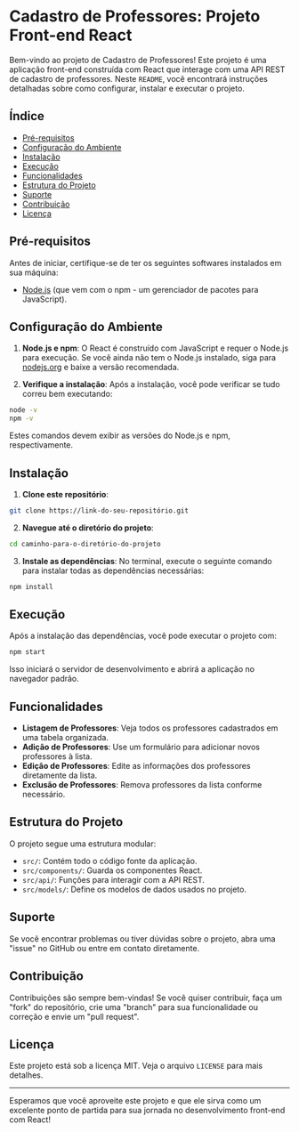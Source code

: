 # Cadastro de Professores: Projeto Front-end React

Bem-vindo ao projeto de Cadastro de Professores! Este projeto é uma aplicação front-end construída com React que interage com uma API REST de cadastro de professores. Neste `README`, você encontrará instruções detalhadas sobre como configurar, instalar e executar o projeto.

## Índice

- [Pré-requisitos](#pré-requisitos)
- [Configuração do Ambiente](#configuração-do-ambiente)
- [Instalação](#instalação)
- [Execução](#execução)
- [Funcionalidades](#funcionalidades)
- [Estrutura do Projeto](#estrutura-do-projeto)
- [Suporte](#suporte)
- [Contribuição](#contribuição)
- [Licença](#licença)

## Pré-requisitos

Antes de iniciar, certifique-se de ter os seguintes softwares instalados em sua máquina:

- [Node.js](https://nodejs.org/) (que vem com o npm - um gerenciador de pacotes para JavaScript).

## Configuração do Ambiente

1. **Node.js e npm**: O React é construído com JavaScript e requer o Node.js para execução. Se você ainda não tem o Node.js instalado, siga para [nodejs.org](https://nodejs.org/) e baixe a versão recomendada.

2. **Verifique a instalação**: Após a instalação, você pode verificar se tudo correu bem executando:

```bash
node -v
npm -v
```

Estes comandos devem exibir as versões do Node.js e npm, respectivamente.

## Instalação

1. **Clone este repositório**: 

```bash
git clone https://link-do-seu-repositório.git
```

2. **Navegue até o diretório do projeto**:

```bash
cd caminho-para-o-diretório-do-projeto
```

3. **Instale as dependências**: No terminal, execute o seguinte comando para instalar todas as dependências necessárias:

```bash
npm install
```

## Execução

Após a instalação das dependências, você pode executar o projeto com:

```bash
npm start
```

Isso iniciará o servidor de desenvolvimento e abrirá a aplicação no navegador padrão.

## Funcionalidades

- **Listagem de Professores**: Veja todos os professores cadastrados em uma tabela organizada.
- **Adição de Professores**: Use um formulário para adicionar novos professores à lista.
- **Edição de Professores**: Edite as informações dos professores diretamente da lista.
- **Exclusão de Professores**: Remova professores da lista conforme necessário.

## Estrutura do Projeto

O projeto segue uma estrutura modular:

- `src/`: Contém todo o código fonte da aplicação.
- `src/components/`: Guarda os componentes React.
- `src/api/`: Funções para interagir com a API REST.
- `src/models/`: Define os modelos de dados usados no projeto.

## Suporte

Se você encontrar problemas ou tiver dúvidas sobre o projeto, abra uma "issue" no GitHub ou entre em contato diretamente.

## Contribuição

Contribuições são sempre bem-vindas! Se você quiser contribuir, faça um "fork" do repositório, crie uma "branch" para sua funcionalidade ou correção e envie um "pull request".

## Licença

Este projeto está sob a licença MIT. Veja o arquivo `LICENSE` para mais detalhes.

---

Esperamos que você aproveite este projeto e que ele sirva como um excelente ponto de partida para sua jornada no desenvolvimento front-end com React!
